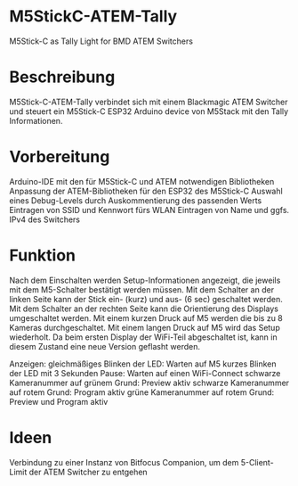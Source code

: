 # M5StickC-ATEM-Tally
M5Stick-C as Tally Light for BMD ATEM Switchers

# Beschreibung
M5Stick-C-ATEM-Tally verbindet sich mit einem Blackmagic ATEM Switcher und steuert ein M5Stick-C ESP32 Arduino device von M5Stack mit den Tally Informationen.

# Vorbereitung
Arduino-IDE mit den für M5Stick-C und ATEM notwendigen Bibliotheken
Anpassung der ATEM-Bibliotheken für den ESP32 des M5Stick-C
Auswahl eines Debug-Levels durch Auskommentierung des passenden Werts
Eintragen von SSID und Kennwort fürs WLAN
Eintragen von Name und ggfs. IPv4 des Switchers

# Funktion
Nach dem Einschalten werden Setup-Informationen angezeigt, die jeweils mit dem M5-Schalter bestätigt werden müssen. 
Mit dem Schalter an der linken Seite kann der Stick ein- (kurz) und aus- (6 sec) geschaltet werden. 
Mit dem Schalter an der rechten Seite kann die Orientierung des Displays umgeschaltet werden. 
Mit einem kurzen Druck auf M5 werden die bis zu 8 Kameras durchgeschaltet. 
Mit einem langen Druck auf M5 wird das Setup wiederholt. 
Da beim ersten Display der WiFi-Teil abgeschaltet ist, kann in diesem Zustand eine neue Version geflasht werden. 

Anzeigen:
gleichmäßiges Blinken der LED: Warten auf M5
kurzes Blinken der LED mit 3 Sekunden Pause: Warten auf einen WiFi-Connect
schwarze Kameranummer auf grünem Grund: Preview aktiv
schwarze Kameranummer auf rotem Grund: Program aktiv
grüne Kameranummer auf rotem Grund: Preview und Program aktiv

# Ideen
Verbindung zu einer Instanz von Bitfocus Companion, um dem 5-Client-Limit der ATEM Switcher zu entgehen
